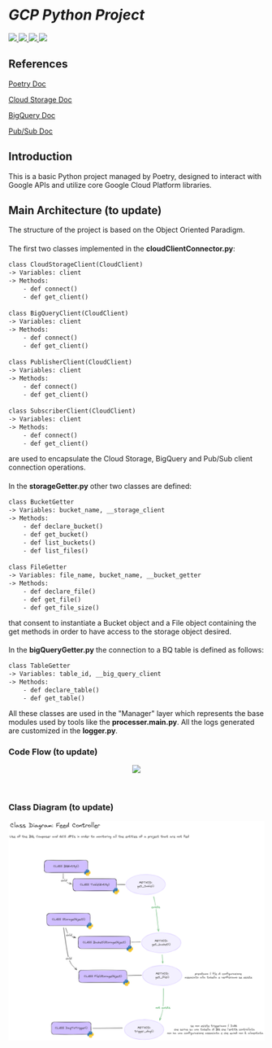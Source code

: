 # _GCP Python Project_

  </a>
  <a href="https://www.python.org/downloads/release/python-311">
    <img src="https://img.shields.io/badge/python-3.11-blue.svg" lazyload />
  </a>
  </a>
  <a href="https://cloud.google.com/python/docs/reference/storage/latest">
    <img src="https://img.shields.io/badge/CloudStorage lib-2.16.0-lightblue.svg" lazyload />
  </a>
  </a>
  <a href="https://cloud.google.com/python/docs/reference/bigquery/latest">
    <img src="https://img.shields.io/badge/BigQuery lib-3.21.0-lightgreen.svg" lazyload />
  </a>
  </a>
  <a href="https://cloud.google.com/python/docs/reference/pubsub/latest">
    <img src="https://img.shields.io/badge/Pub/Sub lib-2.21.1-bluegreen.svg" lazyload />
  </a>

####

## References

[Poetry Doc](https://python-poetry.org/docs/)

[Cloud Storage Doc](https://cloud.google.com/storage/docs?hl=i)

[BigQuery Doc](https://cloud.google.com/bigquery/docs?hl=it)

[Pub/Sub Doc](https://cloud.google.com/pubsub/docs?hl=it)



####


## Introduction
This is a basic Python project managed by Poetry, designed to interact 
with Google APIs and utilize core Google Cloud Platform libraries.

## Main Architecture (to update)
The structure of the project is based on the Object Oriented Paradigm.
####
The first two classes implemented in the **cloudClientConnector.py**:
    
    class CloudStorageClient(CloudClient)
    -> Variables: client
    -> Methods:
        - def connect()
        - def get_client()

    class BigQueryClient(CloudClient)
    -> Variables: client
    -> Methods:
        - def connect()
        - def get_client()

    class PublisherClient(CloudClient)
    -> Variables: client
    -> Methods:
        - def connect()
        - def get_client()

    class SubscriberClient(CloudClient)
    -> Variables: client
    -> Methods:
        - def connect()
        - def get_client()

are used to encapsulate the Cloud Storage, BigQuery and Pub/Sub client connection operations.
####
In the **storageGetter.py** other two classes are defined:
    
    class BucketGetter
    -> Variables: bucket_name, __storage_client
    -> Methods:
        - def declare_bucket()
        - def get_bucket()
        - def list_buckets()
        - def list_files()

    class FileGetter
    -> Variables: file_name, bucket_name, __bucket_getter
    -> Methods:
        - def declare_file()
        - def get_file()
        - def get_file_size()

that consent to instantiate a Bucket object and a File object 
containing the get methods in order to have access to the storage object desired. 

####
In the **bigQueryGetter.py** the connection to a BQ table is defined as follows:
    
    class TableGetter
    -> Variables: table_id, __big_query_client
    -> Methods:
        - def declare_table()
        - def get_table()

All these classes are used in the "Manager" layer which represents the base modules
used by tools like the **processer.main.py**.
All the logs generated are customized in the **logger.py**.

### Code Flow (to update)
<p align="center">
  <img src="doc\img\api_python_project_code_flow.png" />
</p>
<br>

### Class Diagram (to update)
<p align="center">
  <img src="doc\img\CLASS_DIAGRAM.png" />
</p>
<br>